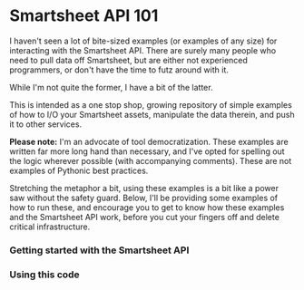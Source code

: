 # Smartsheet API 101

I haven't seen a lot of bite-sized examples (or examples of any size) for interacting with the Smartsheet API. There are surely many people who need to pull data off Smartsheet, but are either not experienced programmers, or don't have the time to futz around with it.

While I'm not quite the former, I have a bit of the latter.

This is intended as a one stop shop, growing repository of simple examples of how to I/O your Smartsheet assets, manipulate the data therein, and push it to other services.

**Please note:** I'm an advocate of tool democratization. These examples are written far more long hand than necessary, and I've opted for spelling out the logic wherever possible (with accompanying comments). These are not examples of Pythonic best practices.

Stretching the metaphor a bit, using these examples is a bit like a power saw without the safety guard. Below, I'll be providing some examples of how to run these, and encourage you to get to know how these examples and the Smartsheet API work, before you cut your fingers off and delete critical infrastructure.

### Getting started with the Smartsheet API

### Using this code
